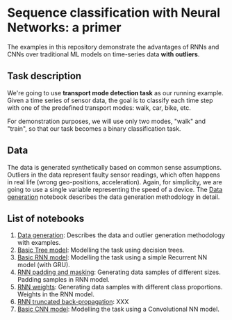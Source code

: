 # Sequence classification with Neural Networks: a primer

The examples in this repository demonstrate the advantages of RNNs and CNNs over traditional ML models on time-series data **with outliers**.

## Task description
We're going to use **transport mode detection task** as our running example.
Given a time series of sensor data, the goal is to classify each time step with one of the predefined transport modes: walk, car, bike, etc.

For demonstration purposes, we will use only two modes, "walk" and "train", so that our task becomes a binary classification task.

## Data
The data is generated synthetically based on common sense assumptions. Outliers in the data represent faulty sensor readings, which often happens in real life (wrong geo-positions, acceleration).
Again, for simplicity, we are going to use a single variable representing the speed of a device.
The [Data generation](rnnprimer/Data%20generation.ipynb) notebook describes the data generation methodology in detail.

## List of notebooks
1. [Data generation](https://nbviewer.jupyter.org/github/dragoon/rnn-primer/blob/master/rnnprimer/Data%20generation.ipynb): Describes the data and outlier generation methodology with examples.
2. [Basic Tree model](https://nbviewer.jupyter.org/github/dragoon/rnn-primer/blob/master/rnnprimer/Tree%20model.ipynb): Modelling the task using decision trees.
3. [Basic RNN model](https://nbviewer.jupyter.org/github/dragoon/rnn-primer/blob/master/rnnprimer/RNN%20Basics.ipynb): Modelling the task using a simple Recurrent NN model (with GRU).
4. [RNN padding and masking](https://nbviewer.jupyter.org/github/dragoon/rnn-primer/blob/master/rnnprimer/RNN%20padding%20and%20masking.ipynb): Generating data samples of different sizes. Padding samples in RNN model.
5. [RNN weights](https://nbviewer.jupyter.org/github/dragoon/rnn-primer/blob/master/rnnprimer/RNN%20weights.ipynb): Generating data samples with different class proportions. Weights in the RNN model.
6. [RNN truncated back-propagation](https://nbviewer.jupyter.org/github/dragoon/rnn-primer/blob/master/rnnprimer/RNN%20TBTT.ipynb): XXX
7. [Basic CNN model](https://nbviewer.jupyter.org/github/dragoon/rnn-primer/blob/master/rnnprimer/CNN%20Basics.ipynb):  Modelling the task using a Convolutional NN model.
